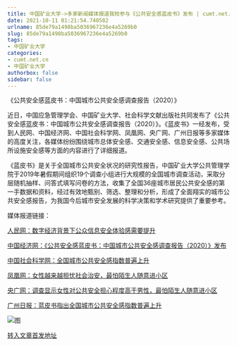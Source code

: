 ```yaml
---
title: 中国矿业大学->多家新闻媒体报道我校参与《公共安全感蓝皮书》发布 | cumt.net.cn
date: 2021-10-11 01:21:54.740582
urlname: 85de79a1498ba5036967236e4a5269b0
slug: 85de79a1498ba5036967236e4a5269b0
tags: 
- 中国矿业大学
categories:
- cumt.net.cn
- 中国矿业大学
authorbox: false
sidebar: false
---
```

《公共安全感蓝皮书：中国城市公共安全感调查报告（2020）》

近日，中国应急管理学会、中国矿业大学、社会科学文献出版社共同发布了《公共安全感蓝皮书：中国城市公共安全感调查报告（2020）》。《蓝皮书》一经发布，受到人民网、中国经济网、中国社会科学网、凤凰网、央广网、广州日报等多家媒体的高度关注，各媒体纷纷围绕城市总体安全感、交通安全感、信息安全感、公共场所设施安全感等方面的内容进行了详细报道。

<!--more-->

《蓝皮书》是关于全国城市公共安全状况的研究性报告，中国矿业大学公共管理学院于2019年暑假期间组织19个调查小组进行大规模的全国城市调查活动，采取分层随机抽样、问答式填写问卷的方法，收集了全国36座城市居民公共安全感的第一手数据和资料，经过有效地甄别、筛选、整理和分析，形成了全面翔实的城市公共安全感报告，为我国今后城市安全发展的科学决策和学术研究提供了重要参考。

媒体报道链接：

[人民网：数字经济背景下公众信息安全体验感需要提升](http://world.people.com.cn/n1/2021/0914/c1002-32226298.html)

[中国经济网：《公共安全感蓝皮书：中国城市公共安全感调查报告（2020）》发布](http://www.ce.cn/cysc/zljd/zlwlx/gd/202109/18/t20210918_36928680.shtml)

[中国社会科学网：全国城市公共安全感指数普遍上升](http://www.cssn.cn/zx/zx_gjzh/zhnew/202109/t20210918_5361438.shtml)

[凤凰网：女性越来越担忧社会治安，最怕陌生人随意进小区](https://news.ifeng.com/c/89YP3XhXyjO)

[央广网：调查显示女性对公共安全担心程度高于男性，最怕陌生人随意进小区](http://news.cnr.cn/dj/20210916/t20210916_525603860.shtml)

[广州日报：蓝皮书指出全国城市公共安全感指数普遍上升](https://www.gzdaily.cn/amucsite/pad/index.html?id=1661405&site4=&columnID=0#/detail/1661405?site4&columnID=0)  

![图](http://xwzx.cumt.edu.cn/_upload/article/images/c0/d8/bd0cf65c4d02964d9eeceae4e6d3/4e5cf442-9668-4528-bacb-e67666bf10d2.png)

[转入文章首发地址](http://xwzx.cumt.edu.cn/49/00/c523a608512/page.htm)